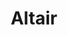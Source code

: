 ---
title: "Altair"
hashtag: "altair"
layout: hashtag
tags:
  - alpha
  - star
  - Aquila
  - Summer Triangle
---